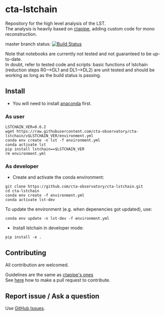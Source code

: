 # cta-lstchain

Repository for the high level analysis of the LST.    
The analysis is heavily based on [ctapipe](https://github.com/cta-observatory/ctapipe), adding custom code for mono reconstruction.

master branch status: [![Build Status](https://travis-ci.org/cta-observatory/cta-lstchain.svg?branch=master)](https://travis-ci.org/cta-observatory/cta-lstchain)

  
Note that notebooks are currently not tested and not guaranteed to be up-to-date.   
In doubt, refer to tested code and scripts: basic functions of lstchain (reduction steps R0-->DL1 and DL1-->DL2) 
are unit tested and should be working as long as the build status is passing.

## Install

- You will need to install [anaconda](https://www.anaconda.com/distribution/#download-section) first. 

### As user

```
LSTCHAIN_VER=0.6.2
wget https://raw.githubusercontent.com/cta-observatory/cta-lstchain/v$LSTCHAIN_VER/environment.yml
conda env create -n lst -f environment.yml
conda activate lst
pip install lstchain==$LSTCHAIN_VER
rm environment.yml
```

### As developer

- Create and activate the conda environment:
```
git clone https://github.com/cta-observatory/cta-lstchain.git
cd cta-lstchain
conda env create -f environment.yml
conda activate lst-dev
```

To update the environment (e.g. when depenencies got updated), use:
```
conda env update -n lst-dev -f environment.yml
```

- Install lstchain in developer mode:

```
pip install -e .
```


## Contributing

All contribution are welcomed.

Guidelines are the same as [ctapipe's ones](https://cta-observatory.github.io/ctapipe/development/index.html)    
See [here](https://cta-observatory.github.io/ctapipe/development/pullrequests.html) how to make a pull request to contribute.


## Report issue / Ask a question

Use [GitHub Issues](https://github.com/cta-observatory/cta-lstchain/issues).


